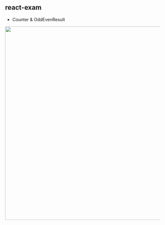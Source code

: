 ## react-exam
- Counter & OddEvenResult

<img width="629" src="https://user-images.githubusercontent.com/90893579/167255998-1f1200e9-07bd-40ed-ba36-b5b5dc2074a8.png">
